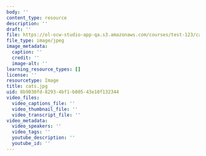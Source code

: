 ```yaml
---
body: ''
content_type: resource
description: ''
draft: ''
file: https://ol-ocw-studio-app-qa.s3.amazonaws.com/courses/test-123/cats.jpg
file_type: image/jpeg
image_metadata:
  caption: ''
  credit: ''
  image-alt: ''
learning_resource_types: []
license: ''
resourcetype: Image
title: cats.jpg
uid: 8b9030fd-8293-4bf1-b005-43e10f132344
video_files:
  video_captions_file: ''
  video_thumbnail_file: ''
  video_transcript_file: ''
video_metadata:
  video_speakers: ''
  video_tags: ''
  youtube_description: ''
  youtube_id: ''
---
```

